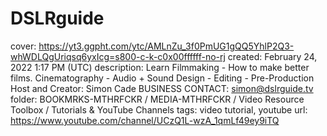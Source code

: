 # DSLRguide

cover: https://yt3.ggpht.com/ytc/AMLnZu_3f0PmUG1gQQ5YhlP2Q3-whWDLQgUriqsq6yxIcg=s800-c-k-c0x00ffffff-no-rj
created: February 24, 2022 1:17 PM (UTC)
description: Learn Filmmaking - How to make better films.
Cinematography -  Audio + Sound Design - Editing - Pre-Production
Host and Creator: Simon Cade
BUSINESS CONTACT: simon@dslrguide.tv
folder: BOOKMRKS-MTHRFCKR / MEDIA-MTHRFCKR / Video Resource Toolbox / Tutorials & YouTube Channels
tags: video tutorial, youtube
url: https://www.youtube.com/channel/UCzQ1L-wzA_1qmLf49ey9iTQ
